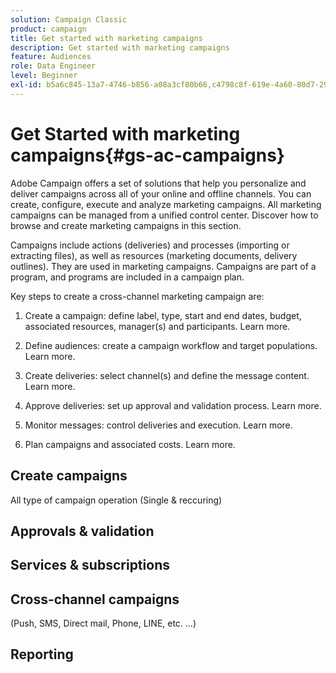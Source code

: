 ```yaml
---
solution: Campaign Classic
product: campaign
title: Get started with marketing campaigns
description: Get started with marketing campaigns
feature: Audiences
role: Data Engineer
level: Beginner
exl-id: b5a6c845-13a7-4746-b856-a08a3cf80b66,c4798c8f-619e-4a60-80d7-29b9e4c61168
---
```

# Get Started with marketing campaigns{#gs-ac-campaigns}

Adobe Campaign offers a set of solutions that help you personalize and deliver campaigns across all of your online and offline channels. You can create, configure, execute and analyze marketing campaigns. All marketing campaigns can be managed from a unified control center. Discover how to browse and create marketing campaigns in this section.

Campaigns include actions (deliveries) and processes (importing or extracting files), as well as resources (marketing documents, delivery outlines). They are used in marketing campaigns. Campaigns are part of a program, and programs are included in a campaign plan.

Key steps to create a cross-channel marketing campaign are:

1. Create a campaign: define label, type, start and end dates, budget, associated resources, manager(s) and participants. Learn more.

1. Define audiences: create a campaign workflow and target populations. Learn more.

1. Create deliveries: select channel(s) and define the message content. Learn more.

1. Approve deliveries: set up approval and validation process. Learn more.

1. Monitor messages: control deliveries and execution. Learn more.

1. Plan campaigns and associated costs. Learn more.

## Create campaigns

All type of campaign operation (Single & reccuring)

## Approvals & validation


## Services & subscriptions


## Cross-channel campaigns

(Push, SMS, Direct mail, Phone, LINE, etc. …)

## Reporting
